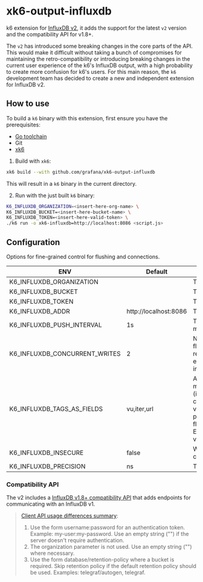 # xk6-output-influxdb
k6 extension for [InfluxDB v2](https://docs.influxdata.com/influxdb/v2.0), it adds the support for the latest `v2` version and the compatibility API for v1.8+.

The `v2` has introduced some breaking changes in the core parts of the API. This would make it difficult without taking a bunch of compromises for maintaining the retro-compatibility or introducing breaking changes in the current user experience of the k6's InfluxDB output, with a high probability to create more confusion for k6's users. For this main reason, the `k6` development team has decided to create a new and independent extension for InfluxDB v2.

## How to use

To build a `k6` binary with this extension, first ensure you have the prerequisites:

- [Go toolchain](https://go101.org/article/go-toolchain.html)
- Git
- [xk6](https://github.com/grafana/xk6#install)

1. Build with `xk6`:

```bash
xk6 build --with github.com/grafana/xk6-output-influxdb
```

This will result in a `k6` binary in the current directory.

2. Run with the just built `k6` binary:

```bash
K6_INFLUXDB_ORGANIZATION=<insert-here-org-name> \
K6_INFLUXDB_BUCKET=<insert-here-bucket-name> \
K6_INFLUXDB_TOKEN=<insert-here-valid-token> \
./k6 run -o xk6-influxdb=http://localhost:8086 <script.js>
```

## Configuration

Options for fine-grained control for flushing and connections.


| ENV                           | Default               | Description                                                                                                                                                                                                                                                                                                         |   |
|-------------------------------|-----------------------|---------------------------------------------------------------------------------------------------------------------------------------------------------------------------------------------------------------------------------------------------------------------------------------------------------------------|---|
| K6_INFLUXDB_ORGANIZATION      |                       | The [Organization](https://docs.influxdata.com/influxdb/v2.0/reference/glossary/#organization).                                                                                                                                                                                                                     |   |
| K6_INFLUXDB_BUCKET            |                       | The [Bucket](https://docs.influxdata.com/influxdb/v2.0/reference/glossary/#bucket).                                                                                                                                                                                                                                 |   |
| K6_INFLUXDB_TOKEN             |                       | The [Token](https://docs.influxdata.com/influxdb/v2.0/reference/glossary/#token).                                                                                                                                                                                                                                   |   |
| K6_INFLUXDB_ADDR              | http://localhost:8086 | The address of the instance.                                                                                                                                                                                                                                                                                        |   |
| K6_INFLUXDB_PUSH_INTERVAL     | 1s                    | The flush's frequency of the `k6` metrics.                                                                                                                                                                                                                                                                          |   |
| K6_INFLUXDB_CONCURRENT_WRITES | 2                     | Number of concurrent requests for flushing data. It is useful when a request takes more than the expected time (more than flush interval).                                                                                                                                                                          |   |
| K6_INFLUXDB_TAGS_AS_FIELDS    | vu,iter,url           | A comma-separated string to set `k6` metrics as non-indexable fields (instead of tags). An optional type can be specified using :type as in vu:int will make the field integer. The possible field types are int, bool, float and string, which is the default. Example: vu:int,iter:int,url:string,event_time:int. |   |
| K6_INFLUXDB_INSECURE          | false                 | When `true`, it will skip `https` certificate verification.                                                                                                                                                                                                                                                         |   |
| K6_INFLUXDB_PRECISION         | ns                    | The timestamp [precision](https://docs.influxdata.com/influxdb/v2.0/reference/glossary/#precision).                                                                                                                                                                                                                 |   |

### Compatibility API
The v2 includes a [InfluxDB v1.8+ compatibility API](https://docs.influxdata.com/influxdb/v2.0/reference/api/influxdb-1x) that adds endpoints for communicating with an InfluxDB v1.

>[Client API usage differences summary](https://github.com/influxdata/influxdb-client-go#influxdb-18-api-compatibility):
>
>    1. Use the form username:password for an authentication token. Example: my-user:my-password. Use an empty string ("") if the server doesn't require authentication.
>    2. The organization parameter is not used. Use an empty string ("") where necessary.
>    3. Use the form database/retention-policy where a bucket is required. Skip retention policy if the default retention policy should be used. Examples: telegraf/autogen, telegraf.
